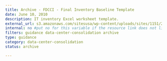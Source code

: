```yaml
---
title: Archive - FDCCI - Final Inventory Baseline Template
date: June 10, 2010
description: IT inventory Excel worksheet template.
external_url: s3.amazonaws.com/sitesusa/wp-content/uploads/sites/1151/2016/11/FDCCI-Final-Inventory-Baseline-Template.xls
internal: no #put no for this variable if the resource link does not live on CIO.gov
filters: guidance data-center-consolidation archive
type: guidance
category: data-center-consolidation
status: archive

---
```

